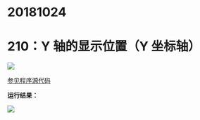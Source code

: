 # 20181024

# 210：Y 轴的显示位置（Y 坐标轴）

<img src="http://image.renkaigis.com/keepcoding/2018102401.png">

<a href="https://github.com/renkaigis/KeepCoding/tree/master/2018/10/24" target="_blank">参见程序源代码</a>

**运行结果：**

<img src="http://image.renkaigis.com/keepcoding/2018102402.png">